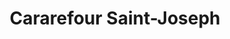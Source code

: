 ---
title: "Cararefour Saint-Joseph"
url: /saint-joseph-de-beauce/cararefour-saint-joseph/
shop: mall
---